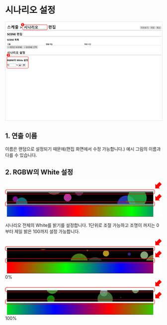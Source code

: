 # 시나리오 설정

<img src="./img/edit/editScenario.jpg" style="border: 1px solid #e2e2e2"/>

## 1. 연출 이름
이름은 랜덤으로 설정되기 때문에(편집 화면에서 수정 가능합니다.) 예시 그림의 이름과 다를 수 있습니다.

## 2. RGBW의 White 설정

<img src="./img/edit/rgbWhite50.jpg"/>

시나리오 전체의 White를 밝기를 설정합니다. 1단위로 조절 가능하고 조명이 꺼지는 0부터 제일 밝은 100까지 설정 가능합니다.

<img src="./img/edit/rgbWhite0.jpg"/>
0%

<img src="./img/edit/rgbWhite100.jpg"/>
100%